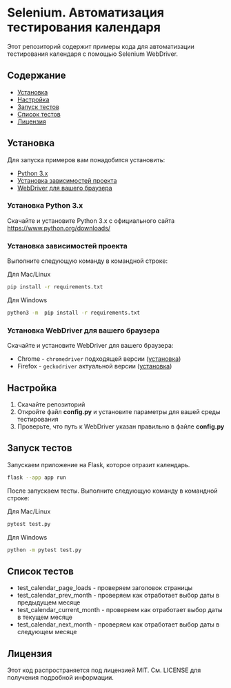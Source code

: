 # Selenium. Автоматизация тестирования календаря

Этот репозиторий содержит примеры кода для автоматизации тестирования календаря с помощью Selenium WebDriver.


## Содержание

* [Установка](#установка)
* [Настройка](#настройка)
* [Запуск тестов](#запуск-тестов)
* [Список тестов](#список-тестов)
* [Лицензия](#лицензия)


## Установка
Для запуска примеров вам понадобится установить:

* [Python 3.x](#установка-python-3x)
* [Установка зависимостей проекта](#установка-зависимостей-проекта)
* [WebDriver для вашего браузера](#установка-webdriver-для-вашего-браузера)

### Установка Python 3.x
Скачайте и установите Python 3.x с официального сайта https://www.python.org/downloads/


### Установка зависимостей проекта

Выполните следующую команду в командной строке:

Для Mac/Linux
````bash
pip install -r requirements.txt
````

Для Windows
````bash
python3 -m  pip install -r requirements.txt
````


### Установка WebDriver для вашего браузера
Скачайте и установите WebDriver для вашего браузера:

* Chrome - `chromedriver` подходящей версии ([установка](https://chromedriver.chromium.org/downloads))
* Firefox - `geckodriver` актуальной версии ([установка](https://selenium-python.com/install-geckodriver))

## Настройка

1. Скачайте репозиторий
2. Откройте файл **config.py** и установите параметры для вашей среды тестирования
3. Проверьте, что путь к WebDriver указан правильно в файле **config.py**

## Запуск тестов

Запускаем приложение на Flask, которое отразит календарь.

```bash
flask --app app run
```

После запускаем тесты. Выполните следующую команду в командной строке:

Для Mac/Linux
```bash
pytest test.py
```

Для Windows
````bash
python -m pytest test.py
````

## Список тестов

* test_calendar_page_loads - проверяем заголовок страницы
* test_calendar_prev_month - проверяем как отработает выбор даты в предыдущем месяце
* test_calendar_current_month - проверяем как отработает выбор даты в текущем месяце
* test_calendar_next_month - проверяем как отработает выбор даты в следующем месяце

## Лицензия

Этот код распространяется под лицензией MIT. См. LICENSE для получения подробной информации.

